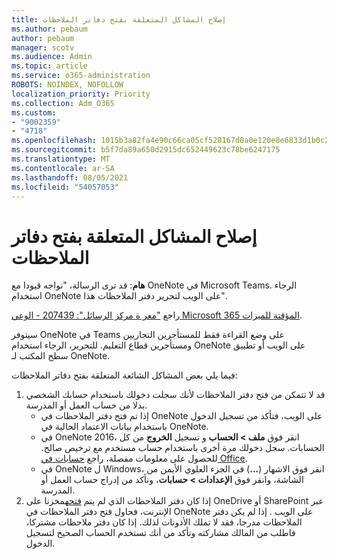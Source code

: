 ```yaml
---
title: إصلاح المشاكل المتعلقة بفتح دفاتر الملاحظات
ms.author: pebaum
author: pebaum
manager: scotv
ms.audience: Admin
ms.topic: article
ms.service: o365-administration
ROBOTS: NOINDEX, NOFOLLOW
localization_priority: Priority
ms.collection: Adm_O365
ms.custom:
- "9002359"
- "4718"
ms.openlocfilehash: 1015b3a82fa4e90c66ca05cf528167d0a0e120e8e6833d1b0c21948f453436b8
ms.sourcegitcommit: b5f7da89a650d2915dc652449623c78be6247175
ms.translationtype: MT
ms.contentlocale: ar-SA
ms.lasthandoff: 08/05/2021
ms.locfileid: "54057053"
---
```

# <a name="fix-issues-with-opening-notebooks"></a>إصلاح المشاكل المتعلقة بفتح دفاتر الملاحظات

**هام**: قد ترى الرسالة، "نواجه قيودا مع OneNote في Microsoft Teams. الرجاء استخدام OneNote على الويب لتحرير دفتر الملاحظات هذا".

راجع ["معر ة مركز الرسائل": 207439 - الوعي Microsoft 365 المؤقتة للميزات](https://admin.microsoft.com/Adminportal/Home?source=applauncher#MessageCenter?id=MC207439).

سيتوفر OneNote في Teams على وضع القراءة فقط للمستأجرين التجاريين ومستأجرين قطاع التعليم. للتحرير، الرجاء استخدام OneNote على الويب أو تطبيق سطح المكتب لـ OneNote.

فيما يلي بعض المشاكل الشائعة المتعلقة بفتح دفاتر الملاحظات:

1. قد لا تتمكن من فتح دفتر الملاحظات لأنك سجلت دخولك باستخدام حسابك الشخصي بدلا من حساب العمل أو المدرسة.
    - إذا تم فتح دفتر الملاحظات في OneNote على الويب، فتأكد من تسجيل الدخول باستخدام بيانات الاعتماد الحالية في OneNote.
    - في OneNote 2016، انقر فوق **ملف > الحساب** و تسجيل **الخروج** من كل الحسابات. سجل دخولك مرة أخرى باستخدام حساب مستخدم مع ترخيص صالح. للحصول على معلومات مفصلة، راجع [حسابات في Office](https://support.office.com/article/accounts-in-office-628ea040-f265-49de-b986-be09c3ebf8a9). 
    - في OneNote ل Windows، انقر فوق الاشهار (**...**) في الجزء العلوي الأيمن من الشاشة، وانقر فوق **الإعدادات > حسابات**، وتأكد من إدراج حساب العمل أو المدرسة. 
2. إذا كان دفتر الملاحظات الذي لم يتم [فتحه](https://onenote.com)مخزنا على OneDrive أو SharePoint عبر الإنترنت، فحاول فتح دفتر الملاحظات في OneNote على الويب . إذا لم يكن دفتر الملاحظات مدرجا، فقد لا تملك الأذونات لذلك. إذا كان دفتر ملاحظات مشتركا، فاطلب من المالك مشاركته وتأكد من أنك تستخدم الحساب الصحيح لتسجيل الدخول.
